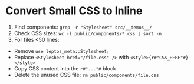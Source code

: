 # Convert Small CSS to Inline

1. Find components: `grep -r "Stylesheet" src/__demos__/`
2. Check CSS sizes: `wc -l public/components/*.css | sort -n`
3. For files <50 lines:
  - Remove `use leptos_meta::Stylesheet;`
  - Replace `<Stylesheet href="/file.css" />` with `<style>{r#"CSS_HERE"#}</style>`
  - Copy CSS content into the `r#"..."#` block
  - Delete the unused CSS file: `rm public/components/file.css`